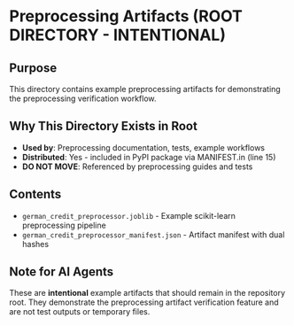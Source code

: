 # Preprocessing Artifacts (ROOT DIRECTORY - INTENTIONAL)

## Purpose

This directory contains example preprocessing artifacts for demonstrating the preprocessing verification workflow.

## Why This Directory Exists in Root

- **Used by**: Preprocessing documentation, tests, example workflows
- **Distributed**: Yes - included in PyPI package via MANIFEST.in (line 15)
- **DO NOT MOVE**: Referenced by preprocessing guides and tests

## Contents

- `german_credit_preprocessor.joblib` - Example scikit-learn preprocessing pipeline
- `german_credit_preprocessor_manifest.json` - Artifact manifest with dual hashes

## Note for AI Agents

These are **intentional** example artifacts that should remain in the repository root. They demonstrate the preprocessing artifact verification feature and are not test outputs or temporary files.
